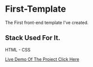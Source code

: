# First-Template
The First front-end template I've created.

## Stack Used For It.
HTML - CSS

[Live Demo Of The Project Click Here](https://first-template-html-css.netlify.app/) 
